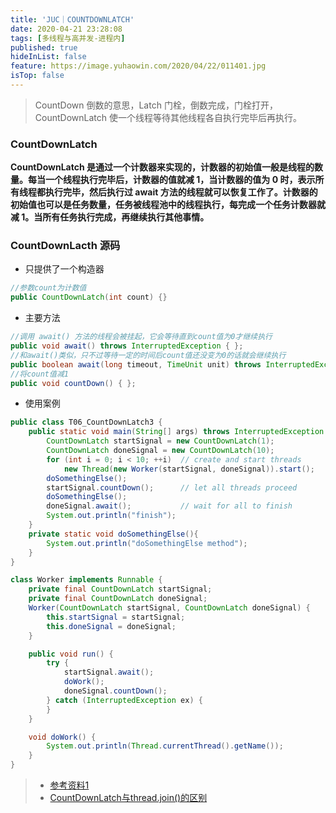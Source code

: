 ```yaml
---
title: 'JUC｜COUNTDOWNLATCH'
date: 2020-04-21 23:28:08
tags: [多线程与高并发-进程内]
published: true
hideInList: false
feature: https://image.yuhaowin.com/2020/04/22/011401.jpg
isTop: false
---
```

> CountDown 倒数的意思，Latch 门栓，倒数完成，门栓打开，CountDownLatch 使一个线程等待其他线程各自执行完毕后再执行。
<!-- more -->
### CountDownLatch

**CountDownLatch 是通过一个计数器来实现的，计数器的初始值一般是线程的数量。每当一个线程执行完毕后，计数器的值就减 1，当计数器的值为 0 时，表示所有线程都执行完毕，然后执行过 await 方法的线程就可以恢复工作了。计数器的初始值也可以是任务数量，任务被线程池中的线程执行，每完成一个任务计数器就减 1。当所有任务执行完成，再继续执行其他事情。**

### CountDownLacth 源码

+ 只提供了一个构造器

```java
//参数count为计数值
public CountDownLatch(int count) {} 
```

+ 主要方法

```java
//调用 await() 方法的线程会被挂起，它会等待直到count值为0才继续执行
public void await() throws InterruptedException { };   
//和await()类似，只不过等待一定的时间后count值还没变为0的话就会继续执行
public boolean await(long timeout, TimeUnit unit) throws InterruptedException { };  
//将count值减1
public void countDown() { };  
```

+ 使用案例

```java
public class T06_CountDownLatch3 {
    public static void main(String[] args) throws InterruptedException {
        CountDownLatch startSignal = new CountDownLatch(1);
        CountDownLatch doneSignal = new CountDownLatch(10);
        for (int i = 0; i < 10; ++i)  // create and start threads
            new Thread(new Worker(startSignal, doneSignal)).start();
        doSomethingElse();
        startSignal.countDown();      // let all threads proceed
        doSomethingElse();
        doneSignal.await();           // wait for all to finish
        System.out.println("finish");
    }
    private static void doSomethingElse(){
        System.out.println("doSomethingElse method");
    }
}

class Worker implements Runnable {
    private final CountDownLatch startSignal;
    private final CountDownLatch doneSignal;
    Worker(CountDownLatch startSignal, CountDownLatch doneSignal) {
        this.startSignal = startSignal;
        this.doneSignal = doneSignal;
    }

    public void run() {
        try {
            startSignal.await();
            doWork();
            doneSignal.countDown();
        } catch (InterruptedException ex) {
        }
    }

    void doWork() {
        System.out.println(Thread.currentThread().getName());
    }
}
```



> + [参考资料1](https://www.jianshu.com/p/e233bb37d2e6)
> + [CountDownLatch与thread.join()的区别](https://www.jianshu.com/p/795151ac271b)

